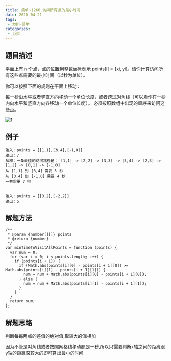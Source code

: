 ```yaml
---
title: 简单-1266.访问所有点的最小时间
date: 2020-04-21
tags:
 - 力扣-简单
categories: 
 - 力扣
---
```

## 题目描述
平面上有 n 个点，点的位置用整数坐标表示 points[i] = [xi, yi]。请你计算访问所有这些点需要的最小时间（以秒为单位）。

你可以按照下面的规则在平面上移动：

每一秒沿水平或者竖直方向移动一个单位长度，或者跨过对角线（可以看作在一秒内向水平和竖直方向各移动一个单位长度）。
必须按照数组中出现的顺序来访问这些点。

![1](https://assets.leetcode-cn.com/aliyun-lc-upload/uploads/2019/11/24/1626_example_1.png)

## 例子
```
输入：points = [[1,1],[3,4],[-1,0]]
输出：7
解释：一条最佳的访问路径是： [1,1] -> [2,2] -> [3,3] -> [3,4] -> [2,3] -> [1,2] -> [0,1] -> [-1,0]   
从 [1,1] 到 [3,4] 需要 3 秒 
从 [3,4] 到 [-1,0] 需要 4 秒
一共需要 7 秒


```
```
输入：points = [[3,2],[-2,2]]
输出：5
```

## 解题方法

```
/**
 * @param {number[][]} points
 * @return {number}
 */
var minTimeToVisitAllPoints = function (points) {
  var num = 0;
  for (var i = 0; i < points.length; i++) {
    if (points[i + 1]) {
      if (Math.abs(points[i][0] - points[i + 1][0]) >= Math.abs(points[i][1] - points[i + 1][1])) {
        num = num + Math.abs(points[i][0] - points[i + 1][0]);
      } else {
        num = num + Math.abs(points[i][1] - points[i + 1][1]);
      }
    }
  }
  return num;
};
```
## 解题思路
判断每每两点的差值的绝对值,取较大的值相加

因为不管是对角线或者按照网格线移动都是一秒,所以只需要判断x轴之间的距离跟y轴的距离取较大的即可算出最小的时间
